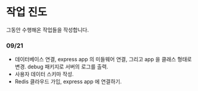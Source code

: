 # 작업 진도

그동안 수행해온 작업들을 작성합니다.

### 09/21

- 데이터베이스 연결, express app 의 미들웨어 연결, 그리고 app 을 클래스 형태로 변경. debug 패키지로 서버의 로그를 출력.
- 사용자 데이터 스키마 작성.
- Redis 클라우드 가입, express app 에 연결하기.
